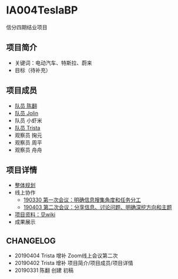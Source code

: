 # IA004TeslaBP
信分四期结业项目

## 项目简介
- 关键词：电动汽车、特斯拉、蔚来
- 目标（待补充）
## 项目成员
- [队员 陈翻](https://github.com/JesseLivingston) 
- [队员 Jolin](https://github.com/zhangzixin1)
- 队员 小虾米
- [队员 Trista](https://github.com/i-trista) 
- 观察员 掬元
- 观察员 周平
- 观察员 舟舟

## 项目详情
- [整体规划](https://docs.google.com/spreadsheets/d/12GJ8o2PgIxonJQICZq68peQB-j2wdH3pv-suBxFVPUw/edit#gid=1806469220)
- 线上协作
  - [190330 第一次会议：明确信息搜集角度和任务分工](Contents/Review1.md)
  - [190403 第二次会议：分享信息、讨论问题、明确深挖方向和主题](Contents/Review2.md)
- [项目资料：见wiki](https://github.com/i-trista/IA004TeslaBP/wiki)
- 成果展示
  
## CHANGELOG
- 20190404 Trista 增补 Zoom线上会议第二次
- 20190402 Trista 增补 项目简介/项目成员/项目详情
- 20190331 陈翻 创建 初稿



